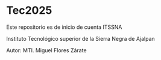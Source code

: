 # Tec2025

Este repositorio es de inicio de cuenta ITSSNA



Instituto Tecnológico superior de la Sierra Negra de Ajalpan



Autor: MTI. Miguel Flores Zárate

